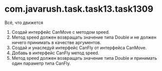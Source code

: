 # com.javarush.task.task13.task1309
Всё, что движется

1. Создай интерфейс CanMove с методом speed.
2. Метод speed должен возвращать значение типа Double и не должен ничего принимать в качестве аргументов.
3. Создай и унаследуй интерфейс CanFly от интерфейса CanMove.
4. Добавь в интерфейс CanFly метод speed.
5. Метод speed должен возвращать значение типа Double и принимать один параметр типа CanFly.
